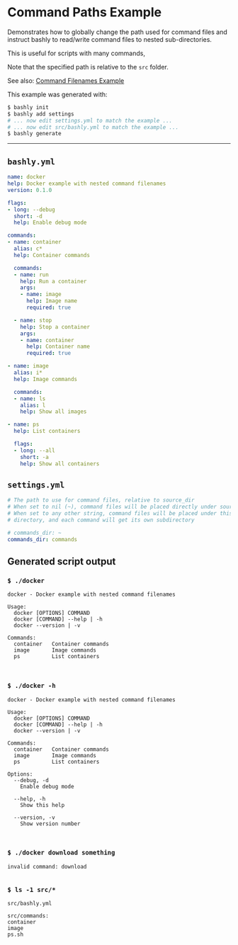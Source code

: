# Command Paths Example

Demonstrates how to globally change the path used for command files and instruct
bashly to read/write command files to nested sub-directories.

This is useful for scripts with many commands,

Note that the specified path is relative to the `src` folder.

See also: [Command Filenames Example](/examples/command-filenames#readme)

This example was generated with:

```bash
$ bashly init
$ bashly add settings
# ... now edit settings.yml to match the example ...
# ... now edit src/bashly.yml to match the example ...
$ bashly generate
```

<!-- include: settings.yml -->

-----

## `bashly.yml`

```yaml
name: docker
help: Docker example with nested command filenames
version: 0.1.0

flags:
- long: --debug
  short: -d
  help: Enable debug mode

commands:
- name: container
  alias: c*
  help: Container commands

  commands:
  - name: run
    help: Run a container
    args:
    - name: image
      help: Image name
      required: true

  - name: stop
    help: Stop a container
    args:
    - name: container
      help: Container name
      required: true

- name: image
  alias: i*
  help: Image commands

  commands:
  - name: ls
    alias: l
    help: Show all images

- name: ps
  help: List containers

  flags:
  - long: --all
    short: -a
    help: Show all containers
```

## `settings.yml`

```yaml
# The path to use for command files, relative to source_dir
# When set to nil (~), command files will be placed directly under source_dir
# When set to any other string, command files will be placed under this
# directory, and each command will get its own subdirectory

# commands_dir: ~
commands_dir: commands

```


## Generated script output

### `$ ./docker`

```shell
docker - Docker example with nested command filenames

Usage:
  docker [OPTIONS] COMMAND
  docker [COMMAND] --help | -h
  docker --version | -v

Commands:
  container   Container commands
  image       Image commands
  ps          List containers



```

### `$ ./docker -h`

```shell
docker - Docker example with nested command filenames

Usage:
  docker [OPTIONS] COMMAND
  docker [COMMAND] --help | -h
  docker --version | -v

Commands:
  container   Container commands
  image       Image commands
  ps          List containers

Options:
  --debug, -d
    Enable debug mode

  --help, -h
    Show this help

  --version, -v
    Show version number



```

### `$ ./docker download something`

```shell
invalid command: download


```

### `$ ls -1 src/*`

```shell
src/bashly.yml

src/commands:
container
image
ps.sh


```



